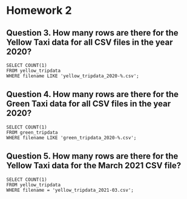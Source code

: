 # Homework 2
## Question 3. How many rows are there for the Yellow Taxi data for all CSV files in the year 2020?
```postgresql
SELECT COUNT(1)
FROM yellow_tripdata
WHERE filename LIKE 'yellow_tripdata_2020-%.csv';
```

## Question 4. How many rows are there for the Green Taxi data for all CSV files in the year 2020?
```postgresql
SELECT COUNT(1)
FROM green_tripdata
WHERE filename LIKE 'green_tripdata_2020-%.csv';
```

## Question 5. How many rows are there for the Yellow Taxi data for the March 2021 CSV file?
```postgresql
SELECT COUNT(1)
FROM yellow_tripdata
WHERE filename = 'yellow_tripdata_2021-03.csv';
```